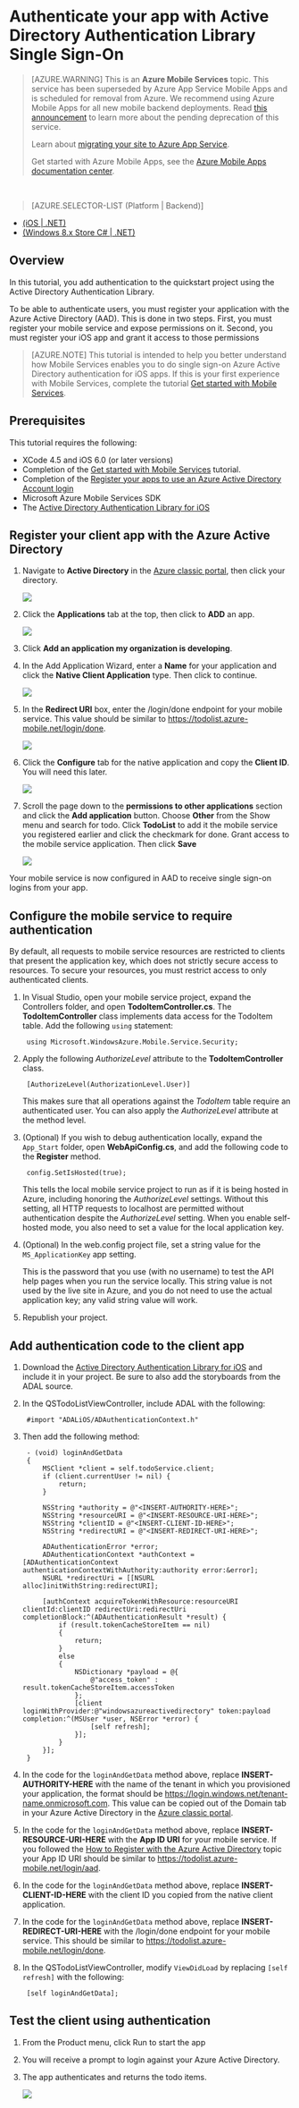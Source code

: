 <properties
	pageTitle="Authenticate your app with Active Directory Authentication Library Single Sign-On (iOS) | Microsoft Azure"
	description="Learn how to authentication users for single sign-on with ADAL in your iOS application."
	documentationCenter="ios"
	authors="mattchenderson"
	manager="dwrede"
	editor=""
	services="mobile-services"/>

<tags
	ms.service="mobile-services"
	ms.workload="mobile"
	ms.tgt_pltfrm="mobile-ios"
	ms.devlang="objective-c"
	ms.topic="article"
	ms.date="07/21/2016"
	ms.author="mahender"/>

# Authenticate your app with Active Directory Authentication Library Single Sign-On

>[AZURE.WARNING] This is an **Azure Mobile Services** topic.  This service has been superseded by Azure App Service Mobile Apps and is scheduled for removal from Azure.  We recommend using Azure Mobile Apps for all new mobile backend deployments.  Read [this announcement](https://azure.microsoft.com/blog/transition-of-azure-mobile-services/) to learn more about the pending deprecation of this service.  
> 
> Learn about [migrating your site to Azure App Service](https://azure.microsoft.com/en-us/documentation/articles/app-service-mobile-migrating-from-mobile-services/).
>
> Get started with Azure Mobile Apps, see the [Azure Mobile Apps documentation center](https://azure.microsoft.com/documentation/learning-paths/appservice-mobileapps/).

&nbsp;


> [AZURE.SELECTOR-LIST (Platform | Backend)]
- [(iOS | .NET)](mobile-services-dotnet-backend-ios-adal-sso-authentication.md)
- [(Windows 8.x Store C# | .NET)](mobile-services-windows-store-dotnet-adal-sso-authentication.md)

## Overview

In this tutorial, you add authentication to the quickstart project using the Active Directory Authentication Library.

To be able to authenticate users, you must register your application with the Azure Active Directory (AAD). This is done in two steps. First, you must register your mobile service and expose permissions on it. Second, you must register your iOS app and grant it access to those permissions


>[AZURE.NOTE] This tutorial is intended to help you better understand how Mobile Services enables you to do single sign-on Azure Active Directory authentication for iOS apps. If this is your first experience with Mobile Services, complete the tutorial [Get started with Mobile Services].


## Prerequisites


This tutorial requires the following:

* XCode 4.5 and iOS 6.0 (or later versions)
* Completion of the [Get started with Mobile Services] tutorial.
* Completion of the [Register your apps to use an Azure Active Directory Account login]
* Microsoft Azure Mobile Services SDK
* The [Active Directory Authentication Library for iOS]

## <a name="register-app-aad"></a>Register your client app with the Azure Active Directory

1. Navigate to **Active Directory** in the [Azure classic portal](https://manage.windowsazure.com/), then click your directory.

   ![](./media/mobile-services-dotnet-adal-register-client/mobile-services-select-aad.png)

2. Click the **Applications** tab at the top, then click to **ADD** an app. 

   ![](./media/mobile-services-dotnet-adal-register-client/mobile-services-aad-applications-tab.png)

3. Click **Add an application my organization is developing**.

4. In the Add Application Wizard, enter a **Name** for your application and click the  **Native Client Application** type. Then click to continue.

   ![](./media/mobile-services-dotnet-adal-register-client/mobile-services-native-selection.png)

5. In the **Redirect URI** box, enter the /login/done endpoint for your mobile service. This value should be similar to https://todolist.azure-mobile.net/login/done.

   ![](./media/mobile-services-dotnet-adal-register-client/mobile-services-native-redirect-uri.png)

6. Click the **Configure** tab for the native application and copy the **Client ID**. You will need this later.

   ![](./media/mobile-services-dotnet-adal-register-client/mobile-services-native-client-id.png)

7. Scroll the page down to the **permissions to other applications** section and click the **Add application** button. Choose **Other** from the Show menu and search for todo. Click **TodoList** to add it the mobile service you registered earlier and click the checkmark for done. Grant access to the mobile service application. Then click **Save**

   ![](./media/mobile-services-dotnet-adal-register-client/mobile-services-native-add-permissions.png)

Your mobile service is now configured in AAD to receive single sign-on logins from your app.

## Configure the mobile service to require authentication



By default, all requests to mobile service resources are restricted to clients that present the application key, which does not strictly secure access to resources. To secure your resources, you must restrict access to only authenticated clients.

1. In Visual Studio, open your mobile service project, expand the Controllers folder, and open **TodoItemController.cs**. The **TodoItemController** class implements data access for the TodoItem table. Add the following `using` statement:

		using Microsoft.WindowsAzure.Mobile.Service.Security;

2. Apply the following _AuthorizeLevel_ attribute to the **TodoItemController** class. 

		[AuthorizeLevel(AuthorizationLevel.User)]

	This makes sure that all operations against the _TodoItem_ table require an authenticated user. You can also apply the *AuthorizeLevel* attribute at the method level.

3. (Optional) If you wish to debug authentication locally, expand the `App_Start` folder, open **WebApiConfig.cs**, and add the following code to the **Register** method.  

		config.SetIsHosted(true);

	This tells the local mobile service project to run as if it is being hosted in Azure, including honoring the *AuthorizeLevel* settings. Without this setting, all HTTP requests to localhost are permitted without authentication despite the *AuthorizeLevel* setting. When you enable self-hosted mode, you also need to set a value for the local application key.

4. (Optional) In the web.config project file, set a string value for the `MS_ApplicationKey` app setting. 

	This is the password that you use (with no username) to test the API help pages when you run the service locally.  This string value is not used by the live site in Azure, and you do not need to use the actual application key; any valid string value will work.
 
4. Republish your project.

## Add authentication code to the client app

1. Download the [Active Directory Authentication Library for iOS] and include it in your project. Be sure to also add the storyboards from the ADAL source.

2. In the QSTodoListViewController, include ADAL with the following:

        #import "ADALiOS/ADAuthenticationContext.h"

2. Then add the following method:

        - (void) loginAndGetData
        {
            MSClient *client = self.todoService.client;
            if (client.currentUser != nil) {
                return;
            }

            NSString *authority = @"<INSERT-AUTHORITY-HERE>";
            NSString *resourceURI = @"<INSERT-RESOURCE-URI-HERE>";
            NSString *clientID = @"<INSERT-CLIENT-ID-HERE>";
            NSString *redirectURI = @"<INSERT-REDIRECT-URI-HERE>";

            ADAuthenticationError *error;
            ADAuthenticationContext *authContext = [ADAuthenticationContext authenticationContextWithAuthority:authority error:&error];
            NSURL *redirectUri = [[NSURL alloc]initWithString:redirectURI];

            [authContext acquireTokenWithResource:resourceURI clientId:clientID redirectUri:redirectUri completionBlock:^(ADAuthenticationResult *result) {
                if (result.tokenCacheStoreItem == nil)
                {
                    return;
                }
                else
                {
                    NSDictionary *payload = @{
                        @"access_token" : result.tokenCacheStoreItem.accessToken
                    };
                    [client loginWithProvider:@"windowsazureactivedirectory" token:payload completion:^(MSUser *user, NSError *error) {
                        [self refresh];
                    }];
                }
            }];
        }


6. In the code for the `loginAndGetData` method above, replace **INSERT-AUTHORITY-HERE** with the name of the tenant in which you provisioned your application, the format should be https://login.windows.net/tenant-name.onmicrosoft.com. This value can be copied out of the Domain tab in your Azure Active Directory in the [Azure classic portal].

7. In the code for the `loginAndGetData` method above, replace **INSERT-RESOURCE-URI-HERE** with the **App ID URI** for your mobile service. If you followed the [How to Register with the Azure Active Directory] topic your App ID URI should be similar to https://todolist.azure-mobile.net/login/aad.

8. In the code for the `loginAndGetData` method above, replace **INSERT-CLIENT-ID-HERE** with the client ID you copied from the native client application.

9. In the code for the `loginAndGetData` method above, replace **INSERT-REDIRECT-URI-HERE** with the /login/done endpoint for your mobile service. This should be similar to https://todolist.azure-mobile.net/login/done.


3. In the QSTodoListViewController, modify `ViewDidLoad` by replacing `[self refresh]` with the following:

        [self loginAndGetData];

## Test the client using authentication

1. From the Product menu, click Run to start the app
2. You will receive a prompt to login against your Azure Active Directory.
3. The app authenticates and returns the todo items.

   ![](./media/mobile-services-dotnet-backend-ios-adal-sso-authentication/mobile-services-app-run.png)



<!-- URLs. -->
[Get started with Mobile Services]: mobile-services-dotnet-backend-ios-get-started.md
[Register your apps to use an Azure Active Directory Account login]:mobile-services-how-to-register-active-directory-authentication.md
[How to Register with the Azure Active Directory]: mobile-services-how-to-register-active-directory-authentication.md
[Azure classic portal]: https://manage.windowsazure.com/
[Active Directory Authentication Library for iOS]: https://github.com/MSOpenTech/azure-activedirectory-library-for-ios

